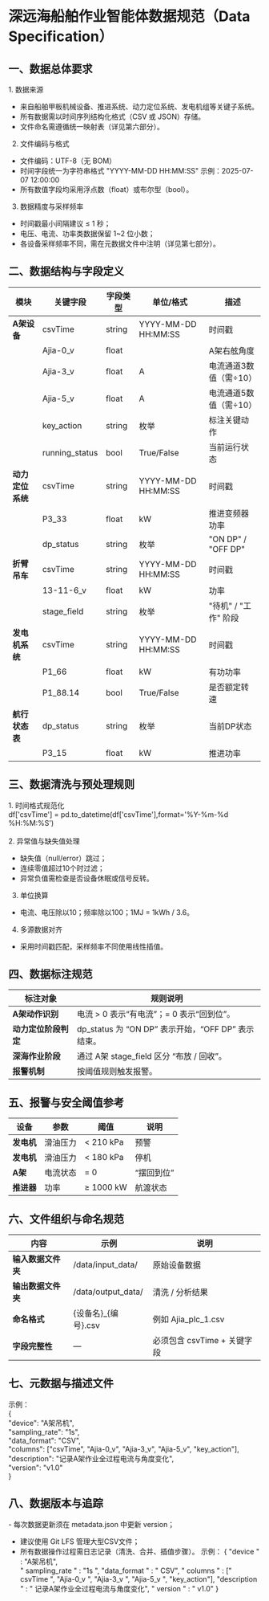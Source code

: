 # 深远海船舶作业智能体数据规范（Data Specification）

## 一、数据总体要求

1\. 数据来源
- 来自船舶甲板机械设备、推进系统、动力定位系统、发电机组等关键子系统。
- 所有数据需以时间序列结构化格式（CSV 或 JSON）存储。
- 文件命名需遵循统一映射表（详见第六部分）。

2. 文件编码与格式
- 文件编码：UTF-8（无 BOM）
- 时间字段统一为字符串格式 \"YYYY-MM-DD HH:MM:SS\"
示例：2025-07-07 12:00:00
- 所有数值字段均采用浮点数（float）或布尔型（bool）。

3. 数据精度与采样频率
- 时间戳最小间隔建议 ≤ 1 秒；
- 电压、电流、功率类数据保留 1\~2 位小数；
- 各设备采样频率不同，需在元数据文件中注明（详见第七部分）。

## 二、数据结构与字段定义

| 模块         | 关键字段      | 字段类型 | 单位/格式              | 描述             |
|--------------|---------------|-----------|------------------------|------------------|
| **A架设备**   | csvTime       | string    | YYYY-MM-DD HH:MM:SS    | 时间戳           |
|              | Ajia-0_v      | float     |                     | A架右舷角度     |
|              | Ajia-3_v      | float     | A                      | 电流通道3数值（需÷10） |
|              | Ajia-5_v      | float     | A                      | 电流通道5数值（需÷10） |
|              | key_action    | string    | 枚举                   | 标注关键动作     |
|              | running_status| bool      | True/False             | 当前运行状态     |
| **动力定位系统** | csvTime     | string    | YYYY-MM-DD HH:MM:SS    | 时间戳           |
|              | P3_33         | float     | kW                     | 推进变频器功率   |
|              | dp_status     | string    | 枚举                   | "ON DP" / "OFF DP" |
| **折臂吊车**   | csvTime       | string    | YYYY-MM-DD HH:MM:SS    | 时间戳           |
|              | 13-11-6_v     | float     | kW                     | 功率             |
|              | stage_field   | string    | 枚举                   | "待机" / "工作" 阶段 |
| **发电机系统** | csvTime      | string    | YYYY-MM-DD HH:MM:SS    | 时间戳           |
|              | P1_66         | float     | kW                     | 有功功率         |
|              | P1_88.14      | bool      | True/False             | 是否额定转速     |
| **航行状态表** | dp_status    | string    | 枚举                   | 当前DP状态       |
|              | P3_15         | float     | kW                     | 推进功率         |

## 三、数据清洗与预处理规则

1\. 时间格式规范化\
df\[\'csvTime\'\] = pd.to_datetime(df\[\'csvTime\'\],format=\'%Y-%m-%d
%H:%M:%S\')\
\
2. 异常值与缺失值处理
- 缺失值（null/error）跳过；
- 连续零值超过10个时过滤；
- 异常负值需检查是否设备休眠或信号反转。

3. 单位换算
- 电流、电压除以10；频率除以100；1MJ = 1kWh / 3.6。

4. 多源数据对齐
- 采用时间戳匹配，采样频率不同使用线性插值。

## 四、数据标注规范

| 标注对象       | 规则说明 |
|----------------|----------|
| **A架动作识别**     | 电流 > 0 表示“有电流”；= 0 表示“回到位”。 |
| **动力定位阶段判定** | dp_status 为 “ON DP” 表示开始，“OFF DP” 表示结束。 |
| **深海作业阶段**     | 通过 A架 stage_field 区分 “布放 / 回收”。 |
| **报警机制**         | 按阈值规则触发报警。 |

## 五、报警与安全阈值参考

| 设备   | 参数     | 阈值       | 说明       |
|--------|----------|------------|------------|
| **发电机** | 滑油压力 | < 210 kPa | 预警       |
| **发电机** | 滑油压力 | < 180 kPa | 停机       |
| **A架**   | 电流状态 | = 0       | “摆回到位” |
| **推进器** | 功率     | ≥ 1000 kW | 航渡状态   |

## 六、文件组织与命名规范

| 内容             | 示例               | 说明                 |
|------------------|--------------------|----------------------|
| **输入数据文件夹** | /data/input_data/  | 原始设备数据         |
| **输出数据文件夹** | /data/output_data/ | 清洗 / 分析结果      |
| **命名格式**       | {设备名}_{编号}.csv | 例如 Ajia_plc_1.csv  |
| **字段完整性**     | —                  | 必须包含 csvTime + 关键字段 |

## 七、元数据与描述文件

示例：\
{\
\"device\": \"A架吊机\",\
\"sampling_rate\": \"1s\",\
\"data_format\": \"CSV\",\
\"columns\": \[\"csvTime\", \"Ajia-0_v\", \"Ajia-3_v\", \"Ajia-5_v\",
\"key_action\"\],\
\"description\": \"记录A架作业全过程电流与角度变化\",\
\"version\": \"v1.0\"\
}

## 八、数据版本与追踪

\- 每次数据更新须在 metadata.json 中更新 version；
- 建议使用 Git LFS 管理大型CSV文件；
- 所有数据操作过程需日志记录（清洗、合并、插值步骤）。
示例：
{
"device " : "A架吊机",    
" sampling_rate " : "1s ", "data_format " : " CSV",
" columns " : [" csvTime ", "Ajia-0_v ", "Ajia-3_v ", "Ajia-5_v ", "key_action"], "description " : " 记录A架作业全过程电流与⻆度变化",
" version " : " v1.0" 
}